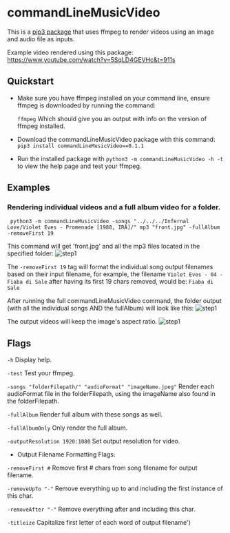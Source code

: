 # commandLineMusicVideo

This is a [pip3 package](https://pypi.org/project/commandLineMusicVideo) that uses ffmpeg to render videos using an image and audio file as inputs.

Example video rendered using this package: https://www.youtube.com/watch?v=5SqLD4GEVHc&t=911s

## Quickstart
* Make sure you have ffmpeg installed on your command line, ensure ffmpeg is downloaded by running the command:

  ```ffmpeg```
  Which should give you an output with info on the version of ffmpeg installed.

* Download the commandLineMusicVideo package with this command: ```pip3 install commandLineMusicVideo==0.1.1```
* Run the installed package with ```python3 -m commandLineMusicVideo -h -t``` to view the help page and test your ffmpeg.

## Examples

### Rendering individual videos and a full album video for a folder.

``` python3 -m commandLineMusicVideo -songs "../../../Infernal Love/Violet Eves - Promenade [1988, IRA]/" mp3 "front.jpg" -fullAlbum -removeFirst 19```

This command will get 'front.jpg' and all the mp3 files located in the specified folder:
![step1](https://i.imgur.com/0l2YIJZ.png)

The ```-removeFirst 19``` tag will format the individual song output filenames based on their input filename, for example, the filename ```Violet Eves - 04 - Fiaba di Sale``` after having its first 19 chars removed, would be: ```Fiaba di Sale```

After running the full commandLineMusicVideo command, the folder output (with all the individual songs AND the fullAlbum) will look like this:
![step1](https://i.imgur.com/xDm7Ps9.png)

The output videos will keep the image's aspect ratio.
![step1](https://i.imgur.com/KA7xfhT.png)


## Flags

```-h``` Display help.

```-test``` Test your ffmpeg.

```-songs "folderFilepath/" "audioFormat" "imageName.jpeg"``` Render each audioFormat file in the folderFilepath, using the imageName also found in the folderFilepath.

```-fullAlbum``` Render full album with these songs as well.

```-fullAlbumOnly``` Only render the full album.

```-outputResolution 1920:1080``` Set output resolution for video.

* Output Filename Formatting Flags:

```-removeFirst #``` Remove first # chars from song filename for output filename.

```-removeUpTo "-"``` Remove everything up to and including the first instance of this char.

```-removeAfter "-"``` Remove everything after and including this char.

```-titleize``` Capitalize first letter of each word of output filename')    
